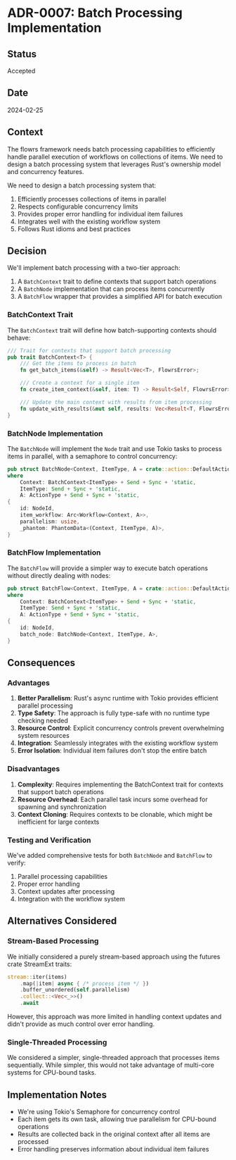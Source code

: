 # ADR-0007: Batch Processing Implementation

## Status

Accepted

## Date

2024-02-25

## Context

The flowrs framework needs batch processing capabilities to efficiently handle parallel execution of workflows on collections of items. We need to design a batch processing system that leverages Rust's ownership model and concurrency features.

We need to design a batch processing system that:

1. Efficiently processes collections of items in parallel
2. Respects configurable concurrency limits
3. Provides proper error handling for individual item failures
4. Integrates well with the existing workflow system
5. Follows Rust idioms and best practices

## Decision

We'll implement batch processing with a two-tier approach:

1. A `BatchContext` trait to define contexts that support batch operations
2. A `BatchNode` implementation that can process items concurrently
3. A `BatchFlow` wrapper that provides a simplified API for batch execution

### BatchContext Trait

The `BatchContext` trait will define how batch-supporting contexts should behave:

```rust
/// Trait for contexts that support batch processing
pub trait BatchContext<T> {
    /// Get the items to process in batch
    fn get_batch_items(&self) -> Result<Vec<T>, FlowrsError>;

    /// Create a context for a single item
    fn create_item_context(&self, item: T) -> Result<Self, FlowrsError> where Self: Sized;

    /// Update the main context with results from item processing
    fn update_with_results(&mut self, results: Vec<Result<T, FlowrsError>>) -> Result<(), FlowrsError>;
}
```

### BatchNode Implementation

The `BatchNode` will implement the `Node` trait and use Tokio tasks to process items in parallel, with a semaphore to control concurrency:

```rust
pub struct BatchNode<Context, ItemType, A = crate::action::DefaultAction>
where
    Context: BatchContext<ItemType> + Send + Sync + 'static,
    ItemType: Send + Sync + 'static,
    A: ActionType + Send + Sync + 'static,
{
    id: NodeId,
    item_workflow: Arc<Workflow<Context, A>>,
    parallelism: usize,
    _phantom: PhantomData<(Context, ItemType, A)>,
}
```

### BatchFlow Implementation

The `BatchFlow` will provide a simpler way to execute batch operations without directly dealing with nodes:

```rust
pub struct BatchFlow<Context, ItemType, A = crate::action::DefaultAction>
where
    Context: BatchContext<ItemType> + Send + Sync + 'static,
    ItemType: Send + Sync + 'static,
    A: ActionType + Send + Sync + 'static,
{
    id: NodeId,
    batch_node: BatchNode<Context, ItemType, A>,
}
```

## Consequences

### Advantages

1. **Better Parallelism**: Rust's async runtime with Tokio provides efficient parallel processing
2. **Type Safety**: The approach is fully type-safe with no runtime type checking needed
3. **Resource Control**: Explicit concurrency controls prevent overwhelming system resources
4. **Integration**: Seamlessly integrates with the existing workflow system
5. **Error Isolation**: Individual item failures don't stop the entire batch

### Disadvantages

1. **Complexity**: Requires implementing the BatchContext trait for contexts that support batch operations
2. **Resource Overhead**: Each parallel task incurs some overhead for spawning and synchronization
3. **Context Cloning**: Requires contexts to be clonable, which might be inefficient for large contexts

### Testing and Verification

We've added comprehensive tests for both `BatchNode` and `BatchFlow` to verify:

1. Parallel processing capabilities
2. Proper error handling
3. Context updates after processing
4. Integration with the workflow system

## Alternatives Considered

### Stream-Based Processing

We initially considered a purely stream-based approach using the futures crate StreamExt traits:

```rust
stream::iter(items)
    .map(|item| async { /* process item */ })
    .buffer_unordered(self.parallelism)
    .collect::<Vec<_>>()
    .await
```

However, this approach was more limited in handling context updates and didn't provide as much control over error handling.

### Single-Threaded Processing

We considered a simpler, single-threaded approach that processes items sequentially. While simpler, this would not take advantage of multi-core systems for CPU-bound tasks.

## Implementation Notes

- We're using Tokio's Semaphore for concurrency control
- Each item gets its own task, allowing true parallelism for CPU-bound operations
- Results are collected back in the original context after all items are processed
- Error handling preserves information about individual item failures
